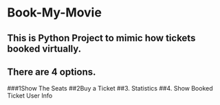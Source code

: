 # Book-My-Movie

## This is Python Project to mimic how tickets booked virtually.
## There are 4 options.
###1Show The Seats
##2Buy a Ticket
##3. Statistics
##4. Show Booked Ticket User Info

